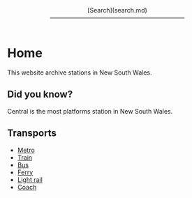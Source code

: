 <div style="text-align: center;">
    <span>[Search](search.md)</span><br>
    <span>——————————————————————</span><br><br>
</div>

# Home

This website archive stations in New South Wales.

## Did you know?

Central is the most platforms station in New South Wales.

## Transports

- [Metro](metro.md)
- [Train](train.md)
- [Bus](bus.md)
- [Ferry](ferry.md)
- [Light rail](lightrail.md)
- [Coach](coach.md)
